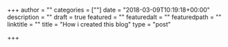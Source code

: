 +++
author = ""
categories = [""]
date = "2018-03-09T10:19:18+00:00"
description = ""
draft = true
featured = ""
featuredalt = ""
featuredpath = ""
linktitle = ""
title = "How i created this blog"
type = "post"

+++
